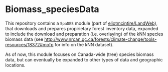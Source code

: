 # Biomass_speciesData

This repository contains a `SpaDES` module (part of [eliotmcintire/LandWeb](https://github.com/eliotmcintire/LandWeb)), that downloads and prepares propirietary forest inventory data, expanded to include the download and preparation (i.e. overlaying) of the kNN species biomass data (see http://www.nrcan.gc.ca/forests/climate-change/tools-resources/18372#mofp for info on the kNN dataset).

As of now, this module focuses on Canada-wide (tree) species biomass data, but can eventually be expanded to other types of data and geographic locations.

